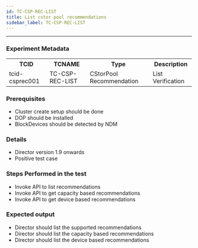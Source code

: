 ```yaml
---
id: TC-CSP-REC-LIST
title: List cstor pool recommendations
sidebar_label: TC-CSP-REC-LIST
---
```

------

### Experiment Metadata

<table>
  <tr>
    <th> TCID </th>
    <th> TCNAME </th>
    <th> Type </th>
    <th> Description </th>
  </tr>
  <tr>
    <td> tcid-csprec001 </td>
    <td> TC-CSP-REC-LIST </td>
    <td> CStorPool Recommendation </td>
    <td> List Verification </td>
  </tr>
</table>

### Prerequisites
- Cluster create setup should be done
- DOP should be installed
- BlockDevices should be detected by NDM

### Details
- Director version 1.9 onwards
- Positive test case

### Steps Performed in the test

- Invoke API to list recommendations
- Invoke API to get capacity based recommendations
- Invoke API to get device based recommendations

### Expected output

- Director should list the supported recommendations
- Director should list the capacity based recommendations
- Director should list the device based recommendations
